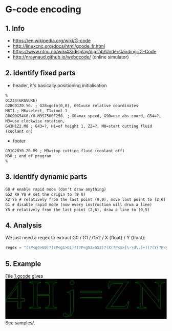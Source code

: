 # G-code encoding
## 1. Info
- https://en.wikipedia.org/wiki/G-code
- http://linuxcnc.org/docs/html/gcode_fr.html
- https://www.ntnu.no/wiki43/display/digilab/Understanding+G-Code
- http://nraynaud.github.io/webgcode/ (online simulator)
## 2. Identify fixed parts
- header, it's basically positioning initialisation
```gcode
%
O1234(GRAVURE)
G28G91Z0.Y0. ; G28=goto(0,0), G91=use relative coordinates
M6T1 ; M6=select, T1=tool 1
G0G90G54X0.Y0.M3S7500F250. ; G0=max speed, G90=use abs coord, G54=?,  M3=use clockwise rotation,
G43H1Z2.M8 ; G43=?, H1=of height 1, Z2=?, M8=start cutting fluid (coolant on)
```
- footer
```gcode
G91G28Y0.Z0.M9 ; M9=stop cutting fluid (coolant off)
M30 ; end of program
%
```
## 3. identify dynamic parts
```gcode
G0 # enable rapid mode (don't draw anything)
G52 X9 Y0 # set the origin to (9 0)
X2 Y6 # relatively from the last point (9,0), move last point to (2,6)
G1 # disable rapid mode (now every instruction will drwa a line)
Y5 # relatively from the last point (2,6), draw a line to (0,5)
```
## 4. Analysis
We just need a regex to extract G0 / G1 / G52 / X {float} / Y {float}:

```python
regex = "(?P<g0>G0)?(?P<g1>G1)?(?P<g52>G52)?(X(?P<x>[\-\d\.]+))?(Y(?P<y>[\-\d\.]+))?"
```
## 5. Example
File [1.gcode](./samples/1.gcode) gives
![Gcode](./samples/1%20black.gcode.png)
See samples/.
